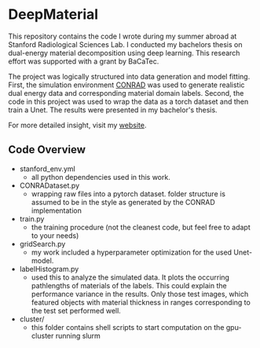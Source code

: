 # DeepMaterial
This repository contains the code I wrote during my summer abroad at Stanford Radiological Sciences Lab.
I conducted my bachelors thesis on dual-energy material decomposition using deep learning. 
This research effort was supported with a grant by BaCaTec.

The project was logically structured into data generation and model fitting. 
First, the simulation environment [CONRAD](www.github.com/maxrohleder/CONRAD) was used to generate realistic dual 
energy data and corresponding material domain labels.
Second, the code in this project was used to wrap the data as a torch dataset and then train a Unet. 
The results were presented in my bachelor's thesis.

For more detailed insight, visit my [website](maxrohleder.de).

## Code Overview
- stanford_env.yml
    - all python dependencies used in this work.
- CONRADataset.py
    - wrapping raw files into a pytorch dataset. folder structure is assumed to be in the style as generated by the 
    CONRAD implementation    
- train.py
    - the training procedure (not the cleanest code, but feel free to adapt to your needs)
- gridSearch.py
    - my work included a hyperparameter optimization for the used Unet-model.
- labelHistogram.py
    - used this to analyze the simulated data. It plots the occurring pathlengths of materials of the labels. This could
    explain the performance variance in the results. Only those test images, which featured objects with material thickness
    in ranges corresponding to the test set performed well. 
- cluster/
    - this folder contains shell scripts to start computation on the gpu-cluster running slurm